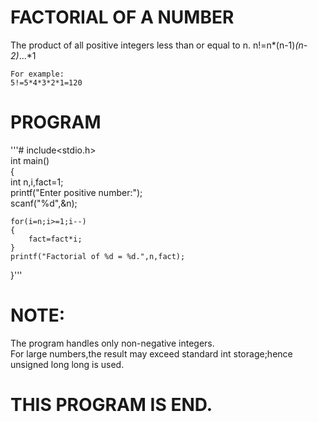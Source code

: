 # FACTORIAL OF A NUMBER  
  The product of all positive integers less than or equal to n. 
  n!=n*(n-1)*(n-2)*...*1  

    For example:    
    5!=5*4*3*2*1=120   

# PROGRAM  

  '''# include<stdio.h>   
  int main()  
  {  
    int n,i,fact=1;  
    printf("Enter positive number:");  
    scanf("%d",&n);  

    for(i=n;i>=1;i--)  
    {  
        fact=fact*i;    
    }  
    printf("Factorial of %d = %d.",n,fact);  
  }'''

# NOTE:  
  The program handles only non-negative integers.  
  For large numbers,the result may exceed standard int storage;hence unsigned long long is used. 

   # THIS PROGRAM IS END.
   




